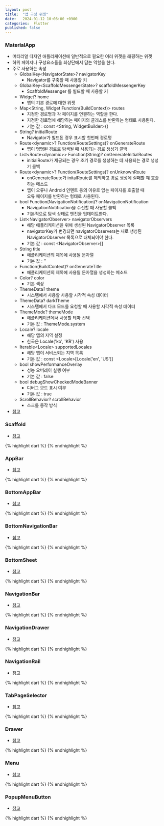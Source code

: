 ```yaml
---
layout: post
title:  "앱 구성 위젯"
date:   2024-01-12 10:06:00 +0900
categories:  Flutter
published: false
---
```


### MaterialApp

- 머티리얼 디자인 애플리케이션에 일반적으로 필요한 여러 위젯을 래핑하는 위젯
- 하위 페이지나 구성요소들을 최상단에서 담는 역할을 한다.
- 주로 사용하는 속성
    - GlobalKey&lt;NavigatorState>? navigatorKey
        - Navigator를 구축할 때 사용할 키
    - GlobalKey&lt;ScaffoldMessengerState>? scaffoldMessengerKey
        - ScaffoldMessenger 를 빌드할 때 사용할 키
    - Widget? home
        - 앱의 기본 경로에 대한 위젯
    - Map&lt;String, Widget Function(BuildContext)> routes
        - 지정한 경로명과 각 페이지를 연결하는 역할을 한다.
        - 지정한 경로명에 해당하는 페이지의 클래스를 반환하는 형태로 사용된다.
        - 기본 값 : const &lt;String, WidgetBuilder>{}
    - String? initialRoute
        - Navigator가 빌드된 경우 표시할 첫번째 경로명
    - Route&lt;dynamic>? Function(RouteSettings)? onGenerateRoute
        - 앱이 명명된 경로로 탐색될 때 사용되는 경로 생성기 콜백
    - List&lt;Route&lt;dynamic>> Function(String)? onGenerateInitialRoutes
        - initialRoute가 제공되는 경우 초기 경로를 생성하는 데 사용되는 경로 생성기 콜백
    - Route&lt;dynamic>? Function(RouteSettings)? onUnknownRoute
        - onGenerateRoute가 initalRoute를 제외하고 경로 생성에 실패할 떄 호출하는 메소드
        - 앱이 오류나 Android 인텐트 등의 이유로 없는 페이지를 호출할 때  
        오류 페이지를 반환하는 형태로 사용된다.
    - bool Function(NavigationNotification)? onNavigationNotification
        - NavigationNotification을 수신할 때 사용할 콜백
        - 기본적으로 탐색 상태로 엔진을 업데이트한다.
    - List&lt;NavigatorObserver> navigatorObservers
        - 해당 애플리케이션을 위해 생성된 NavigatorObserver 목록
        - navigatorKey가 변경되면 navigatorObservers는 새로 생성된 NavigatorObserver 목록으로 대체되어야 한다.
        - 기본 값 : const &lt;NavigatorObserver>[]
    - String title
        - 애플리케이션의 제목에 사용될 문자열
        - 기본 값 : ''
    - Function(BuildContext)? onGenerateTitle
        - 애플리케이션의 제목에 사용될 문자열을 생성하는 메소드
    - Color? color
        - 기본 색상
    - ThemeData? theme
        - 시스템에서 사용할 사용할 시각적 속성 데이터
    - ThemeData? darkTheme
        - 시스템에서 다크 모드를 요청할 때 사용할 시각적 속성 데이터
    - ThemeMode? themeMode
        -  애플리케이션에서 사용할 테마 선택
        - 기본 값 : ThemeMode.system
    - Locale? locale
        - 해당 앱의 지역 설정
        - 한국은 Locale('ko', 'KR') 사용
    - Iterable&lt;Locale> supportedLocales
        - 해당 앱이 서비스되는 지역 목록
        - 기본 값 : const &lt;Locale>[Locale('en', 'US')]
    - bool showPerformanceOverlay
        - 성능 오버레이 실행 여부
        - 기본 값 : false
    - bool debugShowCheckedModeBanner
        - 디버그 모드 표시 여부
        - 기본 값 : true
    - ScrollBehavior? scrollBehavior
        - 스크롤 동작 방식
- [참고](https://api.flutter.dev/flutter/material/MaterialApp-class.html)

### Scaffold

- [참고](https://api.flutter.dev/flutter/material/Scaffold-class.html)

{% highlight dart %}
{% endhighlight %}

### AppBar

- [참고]()

{% highlight dart %}
{% endhighlight %}

### BottomAppBar

- [참고]()

{% highlight dart %}
{% endhighlight %}

### BottomNavigationBar

- [참고]()

{% highlight dart %}
{% endhighlight %}

### BottomSheet

- [참고]()

{% highlight dart %}
{% endhighlight %}

### NavigationBar

- [참고]()

{% highlight dart %}
{% endhighlight %}

### NavigationDrawer

- [참고]()

{% highlight dart %}
{% endhighlight %}

### NavigationRail

- [참고]()

{% highlight dart %}
{% endhighlight %}

### TabPageSelector

- [참고]()

{% highlight dart %}
{% endhighlight %}

### Drawer

- [참고]()

{% highlight dart %}
{% endhighlight %}

### Menu

- [참고]()

{% highlight dart %}
{% endhighlight %}

### PopupMenuButton

- [참고]()

{% highlight dart %}
{% endhighlight %}